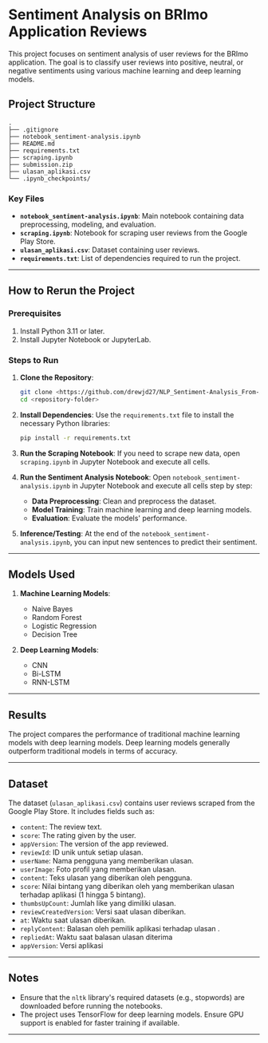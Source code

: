 # Sentiment Analysis on BRImo Application Reviews

This project focuses on sentiment analysis of user reviews for the BRImo application. The goal is to classify user reviews into positive, neutral, or negative sentiments using various machine learning and deep learning models.

## Project Structure

```
.
├── .gitignore
├── notebook_sentiment-analysis.ipynb
├── README.md
├── requirements.txt
├── scraping.ipynb
├── submission.zip
├── ulasan_aplikasi.csv
└── .ipynb_checkpoints/
```

### Key Files
- **`notebook_sentiment-analysis.ipynb`**: Main notebook containing data preprocessing, modeling, and evaluation.
- **`scraping.ipynb`**: Notebook for scraping user reviews from the Google Play Store.
- **`ulasan_aplikasi.csv`**: Dataset containing user reviews.
- **`requirements.txt`**: List of dependencies required to run the project.

---

## How to Rerun the Project

### Prerequisites
1. Install Python 3.11 or later.
2. Install Jupyter Notebook or JupyterLab.

### Steps to Run
1. **Clone the Repository**:
   ```bash
   git clone <https://github.com/drewjd27/NLP_Sentiment-Analysis_From-App-Review-Comments.git>
   cd <repository-folder>
   ```

2. **Install Dependencies**:
   Use the `requirements.txt` file to install the necessary Python libraries:
   ```bash
   pip install -r requirements.txt
   ```

3. **Run the Scraping Notebook**:
   If you need to scrape new data, open `scraping.ipynb` in Jupyter Notebook and execute all cells.

4. **Run the Sentiment Analysis Notebook**:
   Open `notebook_sentiment-analysis.ipynb` in Jupyter Notebook and execute all cells step by step:
   - **Data Preprocessing**: Clean and preprocess the dataset.
   - **Model Training**: Train machine learning and deep learning models.
   - **Evaluation**: Evaluate the models' performance.

5. **Inference/Testing**:
   At the end of the `notebook_sentiment-analysis.ipynb`, you can input new sentences to predict their sentiment.

---

## Models Used
1. **Machine Learning Models**:
   - Naive Bayes
   - Random Forest
   - Logistic Regression
   - Decision Tree

2. **Deep Learning Models**:
   - CNN
   - Bi-LSTM
   - RNN-LSTM

---

## Results
The project compares the performance of traditional machine learning models with deep learning models. Deep learning models generally outperform traditional models in terms of accuracy.

---

## Dataset
The dataset (`ulasan_aplikasi.csv`) contains user reviews scraped from the Google Play Store. It includes fields such as:
- `content`: The review text.
- `score`: The rating given by the user.
- `appVersion`: The version of the app reviewed.
- `reviewId`: ID unik untuk setiap ulasan.
- `userName`: Nama pengguna yang memberikan ulasan.
- `userImage`: Foto profil yang memberikan ulasan.
- `content`: Teks ulasan yang diberikan oleh pengguna.
- `score`: Nilai bintang yang diberikan oleh yang memberikan ulasan terhadap aplikasi (1 hingga 5 bintang).
- `thumbsUpCount`: Jumlah like yang dimiliki ulasan.
- `reviewCreatedVersion`: Versi saat ulasan diberikan.
- `at`: Waktu saat ulasan diberikan.
- `replyContent`: Balasan oleh pemilik aplikasi terhadap ulasan .
- `repliedAt`: Waktu saat balasan ulasan diterima
- `appVersion`: Versi aplikasi

---

## Notes
- Ensure that the `nltk` library's required datasets (e.g., stopwords) are downloaded before running the notebooks.
- The project uses TensorFlow for deep learning models. Ensure GPU support is enabled for faster training if available.

---
```
